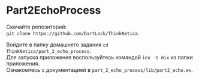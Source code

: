 # Part2EchoProcess

Скачайте репозиторий:  
`git clone https://github.com/DartLock/ThinkNetica`.  

Войдите в папку домашнего задания `cd ThinkNetica/part_2_echo_process`.  
Для запуска приложения воспользуйтесь командой `iex -S mix` из папки приложения.  
Ознакомтесь с документацией в `part_2_echo_process/lib/part2_echo.ex`.
